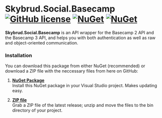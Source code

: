 # Skybrud.Social.Basecamp [![GitHub license](https://img.shields.io/badge/license-MIT-blue.svg)](LICENSE.md) [![NuGet](https://img.shields.io/nuget/v/Skybrud.Social.Basecamp.svg)](https://www.nuget.org/packages/Skybrud.Social.Basecamp) [![NuGet](https://img.shields.io/nuget/dt/Skybrud.Social.Basecamp.svg)](https://www.nuget.org/packages/Skybrud.Social.Basecamp)

**Skybrud.Social.Basecamp** is an API wrapper for the Basecamp 2 API and the Basecamp 3 API, and helps you with both authentication as well as raw and object-oriented communication.






### Installation

You can download this package from either NuGet (recommended) or download a ZIP file with the neccessary files from here on GitHub:

1. [**NuGet Package**][NuGetPackage]  
Install this NuGet package in your Visual Studio project. Makes updating easy.

2. [**ZIP file**][GitHubRelease]  
Grab a ZIP file of the latest release; unzip and move the files to the bin directory of your project.







[Website]: http://social.skybrud.dk/basecamp/
[NuGetPackage]: https://www.nuget.org/packages/Skybrud.Social.Basecamp
[GitHubRelease]: https://github.com/abjerner/Skybrud.Social.Basecamp/releases/latest
[Releases]: https://github.com/abjerner/Skybrud.Social.Basecamp/releases
[Issues]: https://github.com/abjerner/Skybrud.Social.Basecamp/issues

